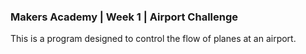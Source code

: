 ### Makers Academy | Week 1 | Airport Challenge

This is a program designed to control the flow of planes at an airport.